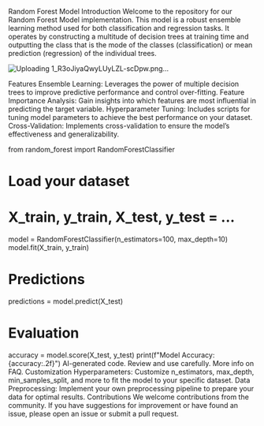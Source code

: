 Random Forest Model
Introduction
Welcome to the repository for our Random Forest Model implementation. This model is a robust ensemble learning method used for both classification and regression tasks. It operates by constructing a multitude of decision trees at training time and outputting the class that is the mode of the classes (classification) or mean prediction (regression) of the individual trees.

![Uploading 1_R3oJiyaQwyLUyLZL-scDpw.png…]()

Features
Ensemble Learning: Leverages the power of multiple decision trees to improve predictive performance and control over-fitting.
Feature Importance Analysis: Gain insights into which features are most influential in predicting the target variable.
Hyperparameter Tuning: Includes scripts for tuning model parameters to achieve the best performance on your dataset.
Cross-Validation: Implements cross-validation to ensure the model’s effectiveness and generalizability.


from random_forest import RandomForestClassifier

# Load your dataset
# X_train, y_train, X_test, y_test = ...

model = RandomForestClassifier(n_estimators=100, max_depth=10)
model.fit(X_train, y_train)

# Predictions
predictions = model.predict(X_test)

# Evaluation
accuracy = model.score(X_test, y_test)
print(f"Model Accuracy: {accuracy:.2f}")
AI-generated code. Review and use carefully. More info on FAQ.
Customization
Hyperparameters: Customize n_estimators, max_depth, min_samples_split, and more to fit the model to your specific dataset.
Data Preprocessing: Implement your own preprocessing pipeline to prepare your data for optimal results.
Contributions
We welcome contributions from the community. If you have suggestions for improvement or have found an issue, please open an issue or submit a pull request.
